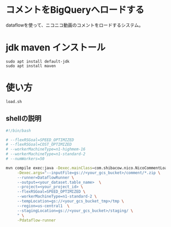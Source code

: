 # コメントをBigQueryへロードする

dataflowを使って、ニコニコ動画のコメントをロードするシステム。

# jdk maven インストール

```
sudo apt install default-jdk
sudo apt install maven
```

# 使い方

`load.sh`

## shellの説明

```sh
#!/bin/bash

# --flexRSGoal=SPEED_OPTIMIZED 
# --flexRSGoal=COST_OPTIMIZED
# --workerMachineType=n1-highmem-16
# --workerMachineType=n1-standard-2
# --numWorkers=50 

mvn compile exec:java -Dexec.mainClass=com.shibacow.nico.NicoCommentLoad \
     -Dexec.args="--inputFile=gs://<your_gcs_bucket>/comment/*.zip \
     --runner=DataflowRunner \
     --output=<your_dataset.table_name>  \
     --project=<your_project_id> \
     --flexRSGoal=SPEED_OPTIMIZED \
     --workerMachineType=n1-standard-2 \
     --tempLocation=gs://<your_gcs_bucket_tmp>/tmp \
     --region=us-central1  \
     --stagingLocation=gs://<your_gcs_bucket>/staging/ \
     " \
     -Pdataflow-runner
 

```
